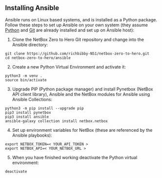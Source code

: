 ## Installing Ansible
Ansible runs on Linux based systems, and is installed as a Python package. Follow these steps to set up Ansible on your own system (they assume [Python](https://www.python.org/downloads/) and [Git](https://github.com/git-guides/install-git) are already installed and set up on Ansible host):

1. Clone the NetBox Zero to Hero Git repository and change into the Ansible directory:

```
git clone https://github.com/richbibby-NS1/netbox-zero-to-hero.git
cd netbox-zero-to-hero/ansible
```

2. Create a new Python Virtual Environment and activate it: 
```
python3 -m venv .
source bin/activate
```
3. Upgrade PIP (Python package manager) and install Pynetbox (NetBox API client library), Ansible and the NetBox modules for Ansible using Ansible Collections:
```
python3 -m pip install --upgrade pip
pip3 install pynetbox
pip3 install ansible
ansible-galaxy collection install netbox.netbox
```
4. Set up environment variables for NetBox (these are referenced by the Ansible playbooks):
```
export NETBOX_TOKEN=< YOUR_API_TOKEN >
export NETBOX_API=< YOUR_NETBOX_URL >
```
5. When you have finished working deactivate the Python virtual environment:
```
deactivate
```